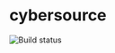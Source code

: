 cybersource
===========

![Build status](https://ci.appveyor.com/api/projects/status/2a5ixqlc027d3n05)
